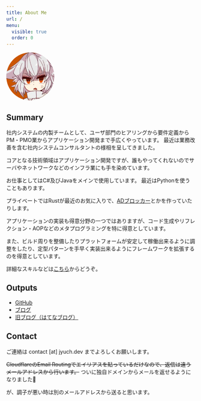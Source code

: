 ```yaml
---
title: About Me
url: /
menu:
  visible: true
  order: 0
---
```


<img src="/img/jyuch.webp" style="border-radius:50%;height:8rem">

## Summary

社内システムの内製チームとして、ユーザ部門のヒアリングから要件定義からPM・PMO業からアプリケーション開発まで手広くやっています。
最近は業務改善を含む社内システムコンサルタントの様相を呈してきました。

コアとなる技術領域はアプリケーション開発ですが、誰もやってくれないのでサーバやネットワークなどのインフラ業にも手を染めています。

お仕事としてはC#及びJavaをメインで使用しています。
最近はPythonを使うこともあります。

プライベートではRustが最近のお気に入りで、[ADブロッカー](https://github.com/jyuch/advoid)とかを作っていたりします。

アプリケーションの実装も得意分野の一つではありますが、コード生成やリフレクション・AOPなどのメタプログラミングを特に得意としています。

また、ビルド周りを整備したりプラットフォームが安定して稼働出来るように調整をしたり、定型パターンを手早く実装出来るようにフレームワークを拡張するのを得意としています。

詳細なスキルなどは[こちら](/technical-skills/)からどうぞ。

## Outputs

- [GitHub](https://github.com/jyuch)
- [ブログ](https://www.jyuch.dev/)
- [旧ブログ（はてなブログ）](https://jyuch.hatenablog.com/)

## Contact

ご連絡は contact [at] jyuch.dev までよろしくお願いします。

~~CloudflareのEmail Routingでエイリアスを貼っているだけなので、返信は違うメールアドレスから行います。~~
ついに独自ドメインからメールを返せるようになりました🎉

が、調子が悪い時は別のメールアドレスから送ると思います。
